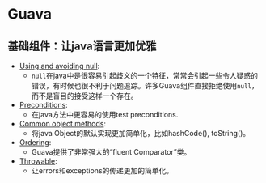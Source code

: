 # Guava

## 基础组件：让java语言更加优雅

* [Using and avoiding null](UsingAndAvoidingNull.md):
  * `null`在java中是很容易引起歧义的一个特征，常常会引起一些令人疑惑的错误，有时候也很不利于问题追踪。许多Guava组件直接拒绝使用`null`，而不是盲目的接受这样一个存在。
* [Preconditions](Preconditions.md):
  * 在java方法中更容易的使用test preconditions.
* [Common object methods](CommonObjectUtilities.md):
  * 将java Object的默认实现更加简单化，比如hashCode(), toString()。
* [Ordering](Ordering.md):
  * Guava提供了非常强大的“fluent Comparator”类。
* [Throwable](Throwables.md):
  * 让errors和exceptions的传递更加的简单化。
